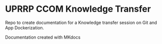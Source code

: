 # UPRRP CCOM Knowledge Transfer

Repo to create documentation for a Knowledge transfer session on Git and App Dockerization.

Documentation created with MKdocs
